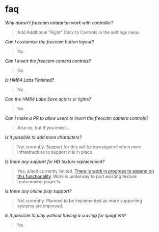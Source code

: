# faq

*Why doesn't freecam rotatation work with controller?*  

> Add Additional "Right" Stick to Controls in the settings menu

*Can I customize the freecam button layout?*  
> No.

*Can I invert the freecam camera controls?*  
> No.

*Is HM64 Labs Finished?*  
> No.

*Can the HM64 Labs Save actors or lights?*  
> No.

*Can I make a PR to allow users to invert the freecam camera controls?*  
> Also no, but if you insist...

*Is it possible to add more characters?*
> Not currently. Support for this will be investigated when more infrastructure to support it is in place.

*Is there any support for HD texture replacement?*
> Yes, albeit currently limited. [There is work in progress to expand on this functionality](https://github.com/HarbourMasters/SpaghettiKart/pull/147). Work is underway to port existing texture replacement projects.

*Is there any online play support?*
> Not currently. Planned to be implemented as more supporting systems are improved.

*Is it possible to play without having a craving for spaghetti?*
> No.
